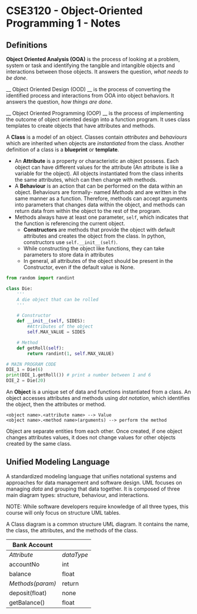 # CSE3120 - Object-Oriented Programming 1 - Notes

## Definitions
__Object Oriented Analysis (OOA)__ is the process of looking at a problem, system or task and identifying the tangible and intangible objects and interactions between those objects. It answers the question, _what needs to be done_.

__ Object Oriented Design (OOD) __ is the process of converting the identified process and interactions from OOA into object behaviors. It answers the question, _how things are done_.

__ Object Oriented Programming (OOP) __ is the process of implementing the outcome of object oriented design into a function program. It uses class templates to create objects that have attributes and methods.

A __Class__ is a model of an object. Classes contain _attributes_ and _behaviours_ which are inherited when objects are _instantiated_ from the class. Another definition of a class is a __blueprint__ or __template__. 
* An __Attribute__ is a property or characteristic an object possess. Each object can have different values for the attribute (An attribute is like a variable for the object). All objects instantiated from the class inherits the same attributes, which can then change with methods. 
* A __Behaviour__ is an action that can be performed on the data within an object. Behaviours are formally- named _Methods_ and are written in the same manner as a function. Therefore, methods can accept arguments into parameters that changes data within the object, and methods can return data from within the object to the rest of the program.
* Methods always have at least one parameter, ```self```, which indicates that the function is referencing the current object.
  * __Constructors__ are methods that provide the object with default attributes and creates the object from the class. In python, constructors use ``self.__init__(self)``.
  * While constructing the object like functions, they can take parameters to store data in attributes
  * In general, all attributes of the object should be present in the Constructor, even if the default value is None.

```python
from random import randint

class Die:
    '''
    A die object that can be rolled
    '''

    # Constructor 
    def __init__(self, SIDES):
        #Attributes of the object
        self.MAX_VALUE = SIDES

    # Method
    def getRoll(self):
        return randint(1, self.MAX_VALUE)

# MAIN PROGRAM CODE
DIE_1 = Die(6)
print(DIE_1.getRoll()) # print a number between 1 and 6
DIE_2 = Die(20) 
```

An __Object__ is a unique set of data and functions instantiated from a class. An object accesses attributes and methods using _dot notation_, which identifies the object, then the attributes or method.

```
<object name>.<attribute name> --> Value
<object name>.<method name>(arguments) --> perform the method
```

Object are separate entities from each other. Once created, if one object changes attributes values, it does not change values for other objects created by the same class.

## Unified Modeling Language
A standardized modeling language that unifies notational systems and approaches for data management and software design. UML focuses on managing _data_ and grouping that data together. It is composed of three main diagram types: structure, behaviour, and interactions. 

NOTE: While software developers require knowledge of all three types, this course will only focus on structure UML tables.

A Class diagram is a common structure UML diagram. It contains the name, the class, the attributes, and the methods of the class. 

| Bank Account ||
| --- | --- |
| _Attribute_ | _dataType_ |
| accountNo | int |
| balance | float |
| _Methods(param)_ | return |
| deposit(float) | none |
| getBalance() | float |
